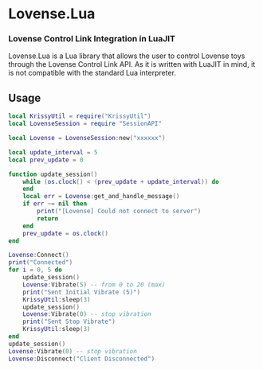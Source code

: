 # Lovense.Lua
### Lovense Control Link Integration in LuaJIT
Lovense.Lua is a Lua library that allows the user to control Lovense toys through the Lovense Control Link API. As it is written with LuaJIT in mind, it is not compatible with the standard Lua interpreter.

## Usage
```lua
local KrissyUtil = require("KrissyUtil")
local LovenseSession = require "SessionAPI"

local Lovense = LovenseSession:new("xxxxxx")

local update_interval = 5
local prev_update = 0

function update_session()
	while (os.clock() < (prev_update + update_interval)) do
	end
	local err = Lovense:get_and_handle_message()
	if err ~= nil then
		print("[Lovense] Could not connect to server")
		return
	end
	prev_update = os.clock()
end

Lovense:Connect()
print("Connected")
for i = 0, 5 do
	update_session()
	Lovense:Vibrate(5) -- from 0 to 20 (max)
	print("Sent Initial Vibrate (5)")
	KrissyUtil:sleep(3)
	update_session()
	Lovense:Vibrate(0) -- stop vibration
	print("Sent Stop Vibrate")
	KrissyUtil:sleep(3)
end
update_session()
Lovense:Vibrate(0) -- stop vibration
Lovense:Disconnect("Client Disconnected")
```